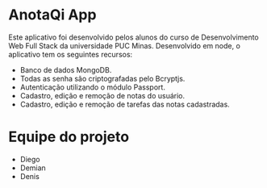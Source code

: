 # AnotaQi App

Este aplicativo foi desenvolvido pelos alunos do curso de Desenvolvimento Web Full Stack da universidade PUC Minas. Desenvolvido em node, o aplicativo tem os seguintes recursos:

- Banco de dados MongoDB.
- Todas as senha são criptografadas pelo Bcryptjs.
- Autenticação utilizando o módulo Passport.
- Cadastro, edição e remoção de notas do usuário.
- Cadastro, edição e remoção de tarefas das notas cadastradas.

# Equipe do projeto

- Diego
- Demian
- Denis